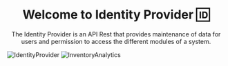 <h1 align="center">Welcome to Identity Provider 🆔</h1>
<p align="center">
The Identity Provider is an API Rest that provides maintenance of data for users and permission to access the different modules of a system.
</p>

![IdentityProvider](https://i.imgur.com/GLuC04j.png)
![InventoryAnalytics](https://i.imgur.com/2LhzHt9.png)
